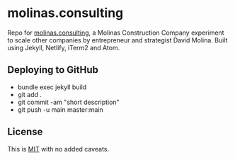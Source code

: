 # molinas.consulting

Repo for [molinas.consulting](https://molinas.consulting/), a Molinas Construction Company experiment to scale other companies by entrepreneur and strategist David Molina. Built using Jekyll, Netlify, iTerm2 and Atom.

## Deploying to GitHub

- bundle exec jekyll build
- git add .
- git commit -am "short description"
- git push -u main master:main

## License

This is [MIT](LICENSE) with no added caveats.
